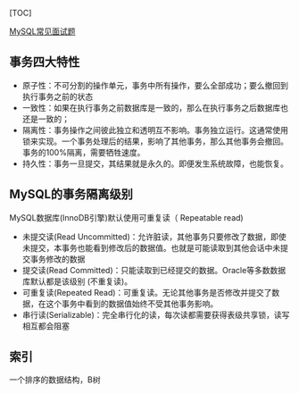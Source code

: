 [TOC]

[MySQL常见面试题](https://www.cnblogs.com/hsmwlyl/p/10719152.html)

## 事务四大特性

- 原子性：不可分割的操作单元，事务中所有操作，要么全部成功；要么撤回到执行事务之前的状态
- 一致性：如果在执行事务之前数据库是一致的，那么在执行事务之后数据库也还是一致的；
- 隔离性：事务操作之间彼此独立和透明互不影响。事务独立运行。这通常使用锁来实现。一个事务处理后的结果，影响了其他事务，那么其他事务会撤回。事务的100%隔离，需要牺牲速度。
- 持久性：事务一旦提交，其结果就是永久的。即便发生系统故障，也能恢复。

 

 

## MySQL的事务隔离级别

MySQL数据库(InnoDB引擎)默认使用可重复读（ Repeatable read)

* 未提交读(Read Uncommitted)：允许脏读，其他事务只要修改了数据，即使未提交，本事务也能看到修改后的数据值。也就是可能读取到其他会话中未提交事务修改的数据
* 提交读(Read Committed)：只能读取到已经提交的数据。Oracle等多数数据库默认都是该级别 (不重复读)。
* 可重复读(Repeated Read)：可重复读。无论其他事务是否修改并提交了数据，在这个事务中看到的数据值始终不受其他事务影响。
* 串行读(Serializable)：完全串行化的读，每次读都需要获得表级共享锁，读写相互都会阻塞

## 索引

一个排序的数据结构，B树